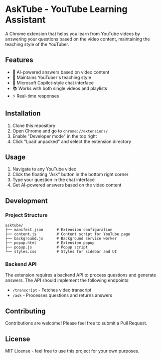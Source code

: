 # AskTube - YouTube Learning Assistant

A Chrome extension that helps you learn from YouTube videos by answering your questions based on the video content, maintaining the teaching style of the YouTuber.

## Features

- 🤖 AI-powered answers based on video content
- 🎯 Maintains YouTuber's teaching style
- 💬 Microsoft Copilot-style chat interface
- 📚 Works with both single videos and playlists
- ⚡ Real-time responses

## Installation

1. Clone this repository
2. Open Chrome and go to `chrome://extensions/`
3. Enable "Developer mode" in the top right
4. Click "Load unpacked" and select the extension directory

## Usage

1. Navigate to any YouTube video
2. Click the floating "Ask" button in the bottom right corner
3. Type your question in the chat interface
4. Get AI-powered answers based on the video content

## Development

### Project Structure

```
asktube/
├── manifest.json      # Extension configuration
├── content.js         # Content script for YouTube page
├── background.js      # Background service worker
├── popup.html         # Extension popup
├── popup.js           # Popup script
└── styles.css         # Styles for sidebar and UI
```

### Backend API

The extension requires a backend API to process questions and generate answers. The API should implement the following endpoints:

- `/transcript` - Fetches video transcript
- `/ask` - Processes questions and returns answers

## Contributing

Contributions are welcome! Please feel free to submit a Pull Request.

## License

MIT License - feel free to use this project for your own purposes. 